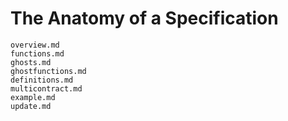The Anatomy of a Specification
==============================

```{toctree}
overview.md
functions.md
ghosts.md
ghostfunctions.md
definitions.md
multicontract.md
example.md
update.md
```
